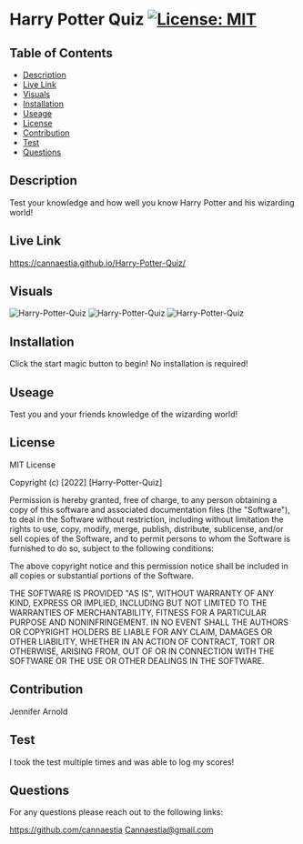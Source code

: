 # Harry Potter Quiz [![License: MIT](https://img.shields.io/badge/License-MIT-yellow.svg)](https://opensource.org/licenses/MIT)
      
## Table of Contents
* [Description](#description)
* [Live Link](#livelink)
* [Visuals](#visuals)
* [Installation](#installation)
* [Useage](#useage)
* [License](#license)
* [Contribution](#contribution)
* [Test](#test)
* [Questions](#questions)
  
## Description
Test your knowledge and how well you know Harry Potter and his wizarding world!

## Live Link
https://cannaestia.github.io/Harry-Potter-Quiz/

## Visuals
![Harry-Potter-Quiz](./assets/images/Harry-Potter-Quiz%20(1).png)
![Harry-Potter-Quiz](./assets/images/Harry-Potter-Quiz%20(2).png)
![Harry-Potter-Quiz](./assets/images/Harry-Potter-Quiz.png)
      
## Installation
Click the start magic button to begin! No installation is required!
      
## Useage
Test you and your friends knowledge of the wizarding world!
      
## License
MIT License

Copyright (c) [2022] [Harry-Potter-Quiz]

Permission is hereby granted, free of charge, to any person obtaining a copy of this software and associated documentation files (the "Software"), to deal in the Software without restriction, including without limitation the rights to use, copy, modify, merge, publish, distribute, sublicense, and/or sell copies of the Software, and to permit persons to whom the Software is furnished to do so, subject to the following conditions:

The above copyright notice and this permission notice shall be included in all copies or substantial portions of the Software.

THE SOFTWARE IS PROVIDED "AS IS", WITHOUT WARRANTY OF ANY KIND, EXPRESS OR IMPLIED, INCLUDING BUT NOT LIMITED TO THE WARRANTIES OF MERCHANTABILITY, FITNESS FOR A PARTICULAR PURPOSE AND NONINFRINGEMENT. IN NO EVENT SHALL THE AUTHORS OR COPYRIGHT HOLDERS BE LIABLE FOR ANY CLAIM, DAMAGES OR OTHER LIABILITY, WHETHER IN AN ACTION OF CONTRACT, TORT OR OTHERWISE, ARISING FROM, OUT OF OR IN CONNECTION WITH THE SOFTWARE OR THE USE OR OTHER DEALINGS IN THE SOFTWARE.
      
## Contribution
Jennifer Arnold
      
## Test
I took the test multiple times and was able to log my scores!
      
## Questions
For any questions please reach out to the following links:

https://github.com/cannaestia
Cannaestia@gmail.com
